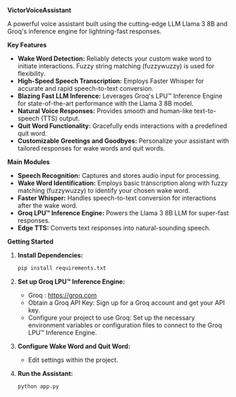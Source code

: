 **VictorVoiceAssistant**

A powerful voice assistant built using the cutting-edge LLM Llama 3 8B and Groq's inference engine for lightning-fast responses.

**Key Features**

* **Wake Word Detection:** Reliably detects your custom wake word to initiate interactions. Fuzzy string matching (fuzzywuzzy) is used for flexibility.
* **High-Speed Speech Transcription:** Employs Faster Whisper for accurate and rapid speech-to-text conversion.
* **Blazing Fast LLM Inference:** Leverages Groq's LPU™ Inference Engine for state-of-the-art performance with the Llama 3 8B model.
* **Natural Voice Responses:** Provides smooth and human-like text-to-speech (TTS) output.
* **Quit Word Functionality:** Gracefully ends interactions with a predefined quit word.
* **Customizable Greetings and Goodbyes:** Personalize your assistant with tailored responses for wake words and quit words.

**Main Modules**

* **Speech Recognition:** Captures and stores audio input for processing.
* **Wake Word Identification:** Employs basic transcription along with fuzzy matching (fuzzywuzzy) to identify your chosen wake word.
* **Faster Whisper:**  Handles speech-to-text conversion for interactions after the wake word.
* **Groq LPU™ Inference Engine:** Powers the Llama 3 8B LLM for super-fast responses.
* **Edge TTS:** Converts text responses into natural-sounding speech.

**Getting Started**

1. **Install Dependencies:**
   ```bash
   pip install requirements.txt
2. **Set up Groq LPU™ Inference Engine:**

   *  Groq : https://groq.com
   *  Obtain a Groq API Key: Sign up for a Groq account and get your API key.
   *  Configure your project to use Groq: Set up the necessary environment variables or configuration files to connect to the Groq LPU™ Inference Engine. 

3. **Configure Wake Word and Quit Word:**
   *  Edit settings within the project.
  
4. **Run the Assistant:**
   ```bash
   python app.py 


